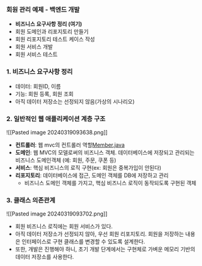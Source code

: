 ### 회원 관리 예제 - 백엔드 개발

- **비즈니스 요구사항 정리 (여기)**
- 회원 도메인과 리포지토리 만들기
- 회원 리포지토리 테스트 케이스 작성
- 회원 서비스 개발
- 회원 서비스 테스트


### 1. 비즈니스 요구사항 정리

- 데이터: 회원ID, 이름
- 기능: 회원 등록, 회원 조회
- 아직 데이터 저장소는 선정되지 않음(가상의 시나리오)


### 2. 일반적인 웹 애플리케이션 계층 구조
![[Pasted image 20240319093638.png]]

- **컨트롤러**: 웹 mvc의 컨트롤러 역할[Member.java](..%2Fsrc%2Fmain%2Fjava%2Fhello%2Fhellospring%2Fdomain%2FMember.java)
- **도메인**: 웹 MVC의 모델로써의 비즈니스 객체. 데이터베이스에 저장되고 관리되는 비즈니스 도메인객체 (예: 회원, 주문, 쿠폰 등)
- **서비스**: 핵심 비즈니스의 로직 구현(ex: 회원은 중복가입이 안된다)
- **리포지토리**: 데이터베이스에 접근, 도메인 객체를 DB에 저장하고 관리
	- 비즈니스 도메인 객체를 가지고, 핵심 비즈니스 로직이 동작되도록 구현된 객체


### 3. 클래스 의존관계
![[Pasted image 20240319093702.png]]

- 회원 비즈니스 로직에는 회원 서비스가 있다.
- 아직 데이터 저장소가 선정되지 않아, 우선 회원 리포지토리. 회원을 저장하는 내용은 인터페이스로 구현 클래스를 변경할 수 있도록 설계한다.
- 또한, 개발은 진행해야 하니, 초기 개발 단계에서는 구현체로 가벼운 메모리 기반의 데이터 저장소를 사용한다.
